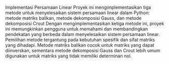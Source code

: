 Implementasi Persamaan Linear
Proyek ini mengimplementasikan tiga metode untuk menyelesaikan sistem persamaan linear dalam Python: metode matriks balikan, metode dekomposisi Gauss, dan metode dekomposisi Crout Dengan mengimplementasikan ketiga metode ini, proyek ini memungkinkan pengguna untuk memahami dan membandingkan pendekatan yang berbeda dalam menyelesaikan sistem persamaan linear. Pemilihan metode tergantung pada kebutuhan spesifik dan sifat matriks yang dihadapi. Metode matriks balikan cocok untuk matriks yang dapat diinverskan, sementara metode dekomposisi Gauss dan Crout lebih umum digunakan untuk matriks yang tidak memiliki determinan nol.
